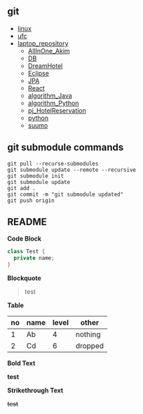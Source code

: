 ## git
  * [linux](https://github.com/AkimJemi/linux)
  * [ufc](https://github.com/AkimJemi/ufc)
  * [laptop_repository](https://github.com/AkimJemi/laptop_repository)
    * [AllInOne_Akim](https://github.com/AkimJemi/AllInOne_Akim)
    * [DB](https://github.com/AkimJemi/DB)
    * [DreamHotel](https://github.com/AkimJemi/DreamHotel)
    * [Eclipse](https://github.com/AkimJemi/Eclipse)
    * [JPA](https://github.com/AkimJemi/JPA)
    * [React](https://github.com/AkimJemi/React)
    * [algorithm_Java](https://github.com/AkimJemi/algorithm_Java)
    * [algorithm_Python](https://github.com/AkimJemi/algorithm_Python)
    * [pj_HotelReservation](https://github.com/AkimJemi/pj_HotelReservation)
    * [python](https://github.com/AkimJemi/python)
    * [suumo](https://github.com/AkimJemi/suumo)


## git submodule commands

``` git
git pull --recurse-submodules
git submodule update --remote --recursive
git submodule init
git submodule update
git add .
git commit -m "git submodule updated"
git push origin
```


## README
**Code Block**

``` java
class Test {
  private name;
}
```

**Blockquote**

> test

**Table**

no |name |level |other
---|---|---|---|
1 |Ab |4 |nothing
2 |Cd |6 |dropped

**Bold Text**

 **test**

**Strikethrough Text**

 ~~test~~
 
